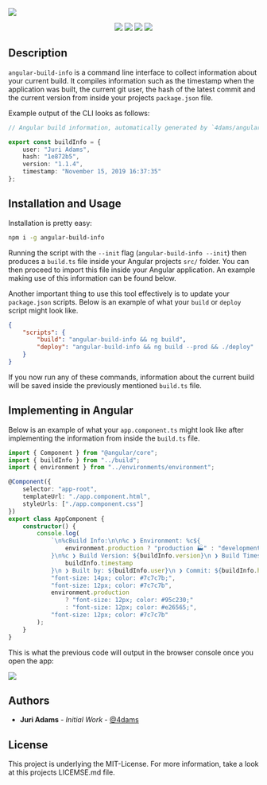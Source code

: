 ![](https://static.4da.ms/build_info.png)

<p align="center">
    <a><img src="https://img.shields.io/npm/v/angular-build-info"></a>
    <a><img src="https://img.shields.io/npm/dt/angular-build-info"></a>
    <a><img src="https://img.shields.io/github/issues/4dams/davinci"></a>
    <a><img src="https://img.shields.io/github/issues-pr/4dams/davinci"></a>
</p>

## Description

`angular-build-info` is a command line interface to collect information about your current build. It compiles information such as the timestamp when the application was built, the current git user, the hash of the latest commit and the current version from inside your projects `package.json` file.

Example output of the CLI looks as follows:

```typescript
// Angular build information, automatically generated by `4dams/angular-build-info`

export const buildInfo = {
    user: "Juri Adams",
    hash: "1e872b5",
    version: "1.1.4",
    timestamp: "November 15, 2019 16:37:35"
};
```

## Installation and Usage

Installation is pretty easy:

```sh
npm i -g angular-build-info
```

Running the script with the `--init` flag (`angular-build-info --init`) then produces a `build.ts` file inside your Angular projects `src/` folder. You can then proceed to import this file inside your Angular application. An example making use of this information can be found below.

Another important thing to use this tool effectively is to update your `package.json` scripts. Below is an example of what your `build` or `deploy` script might look like.

```json
{
    "scripts": {
        "build": "angular-build-info && ng build",
        "deploy": "angular-build-info && ng build --prod && ./deploy"
    }
}
```

If you now run any of these commands, information about the current build will be saved inside the previously mentioned `build.ts` file.

## Implementing in Angular

Below is an example of what your `app.component.ts` might look like after implementing the information from inside the `build.ts` file.

```typescript
import { Component } from "@angular/core";
import { buildInfo } from "../build";
import { environment } from "../environments/environment";

@Component({
    selector: "app-root",
    templateUrl: "./app.component.html",
    styleUrls: ["./app.component.css"]
})
export class AppComponent {
    constructor() {
        console.log(
            `\n%cBuild Info:\n\n%c ❯ Environment: %c${
                environment.production ? "production 🏭" : "development 🚧"
            }\n%c ❯ Build Version: ${buildInfo.version}\n ❯ Build Timestamp: ${
                buildInfo.timestamp
            }\n ❯ Built by: ${buildInfo.user}\n ❯ Commit: ${buildInfo.hash}\n`,
            "font-size: 14px; color: #7c7c7b;",
            "font-size: 12px; color: #7c7c7b",
            environment.production
                ? "font-size: 12px; color: #95c230;"
                : "font-size: 12px; color: #e26565;",
            "font-size: 12px; color: #7c7c7b"
        );
    }
}
```

This is what the previous code will output in the browser console once you open the app:

![](https://static.4da.ms/build_info_example.png)

## Authors

-   **Juri Adams** - _Initial Work_ - [@4dams](https://github.com/4dams)

## License

This project is underlying the MIT-License. For more information, take a look at this projects LICEMSE.md file.
